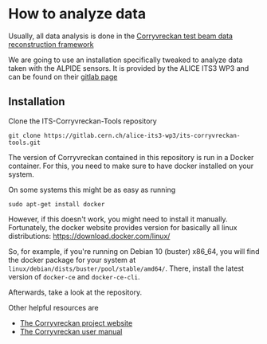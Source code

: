 # How to analyze data

Usually, all data analysis is done in the
[Corryvreckan test beam data reconstruction framework](https://gitlab.cern.ch/corryvreckan/corryvreckan)

We are going to use an installation specifically tweaked to analyze data
taken with the ALPIDE sensors. It is provided by the ALICE ITS3 WP3 and can
be found on their
[gitlab page](https://gitlab.cern.ch/alice-its3-wp3/its-corryvreckan-tools)

## Installation

Clone the ITS-Corryvreckan-Tools repository
```Shell Session
git clone https://gitlab.cern.ch/alice-its3-wp3/its-corryvreckan-tools.git
```

The version of Corryvreckan contained in this repository is run in a Docker
container. For this, you need to make sure to have docker installed on your
system.

On some systems this might be as easy as running

```Shell Session
sudo apt-get install docker
```

However, if this doesn't work, you might need to install it manually.
Fortunately, the docker website provides version for basically all
linux distributions: https://download.docker.com/linux/

So, for example, if you're running on Debian 10 (buster) x86_64, 
you will find the docker package for your system at
`linux/debian/dists/buster/pool/stable/amd64/`. There, install the latest
version of `docker-ce` and `docker-ce-cli`.

Afterwards, take a look at the repository.

Other helpful resources are
- [The Corryvreckan project website](https://project-corryvreckan.web.cern.ch/project-corryvreckan/)
- [The Corryvreckan user manual](https://project-corryvreckan.web.cern.ch/project-corryvreckan/usermanual/corryvreckan-manual-v2.0.1.pdf)
